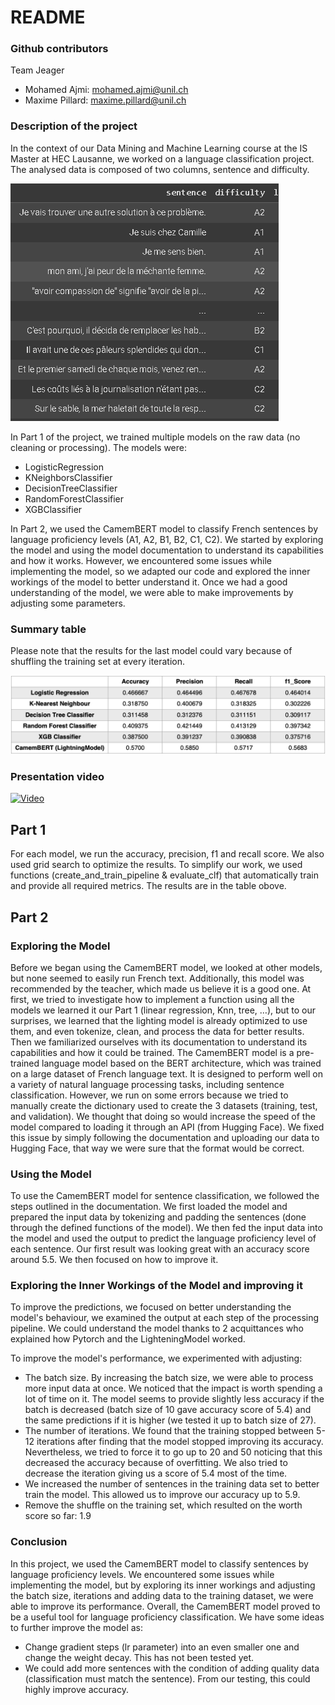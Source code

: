 # README
### Github contributors
Team Jeager
- Mohamed Ajmi: mohamed.ajmi@unil.ch 
- Maxime Pillard: maxime.pillard@unil.ch

### Description of the project
In the context of our Data Mining and Machine Learning course at the IS Master at HEC Lausanne, we worked on a language classification project.
The analysed data is composed of two columns, sentence and difficulty.


![Sample of data](/documentation/data1.PNG)


In Part 1 of the project, we trained multiple models on the raw data (no cleaning or processing). The models were:
- LogisticRegression
- KNeighborsClassifier
- DecisionTreeClassifier
- RandomForestClassifier
- XGBClassifier


In Part 2, we used the CamemBERT model to classify French sentences by language proficiency levels (A1, A2, B1, B2, C1, C2). We started by exploring the model and using the model documentation to understand its capabilities and how it works. However, we encountered some issues while implementing the model, so we adapted our code and explored the inner workings of the model to better understand it. Once we had a good understanding of the model, we were able to make improvements by adjusting some parameters.


### Summary table
Please note that the results for the last model could vary because of shuffling the training set at every iteration.


![Summary table](/documentation/table.png)


### Presentation video


[![Video](https://imageio.forbes.com/specials-images/dam/imageserve/966248982/960x0.jpg)](https://youtu.be/RubLaUYSA2A)



## Part 1
For each model, we run the accuracy, precision, f1 and recall score. We also used grid search to optimize the results.
To simplify our work, we used functions (create_and_train_pipeline & evaluate_clf) that automatically train and provide all required metrics.
The results are in the table obove. 

## Part 2
### Exploring the Model
Before we began using the CamemBERT model, we looked at other models, but none seemed to easily run French text. Additionally, this model was recommended by the teacher, which made us believe it is a good one.
At first, we tried to investigate how to implement a function using all the models we learned it our Part 1 (linear regression, Knn, tree, …), but to our surprises, we learned that the lighting model is already optimized to use them, and even tokenize, clean, and process the data for better results.
Then we familiarized ourselves with its documentation to understand its capabilities and how it could be trained. The CamemBERT model is a pre-trained language model based on the BERT architecture, which was trained on a large dataset of French language text. It is designed to perform well on a variety of natural language processing tasks, including sentence classification.
However, we run on some errors because we tried to manually create the dictionary used to create the 3 datasets (training, test, and validation). We thought that doing so would increase the speed of the model compared to loading it through an API (from Hugging Face). We fixed this issue by simply following the documentation and uploading our data to Hugging Face, that way we were sure that the format would be correct.

### Using the Model

To use the CamemBERT model for sentence classification, we followed the steps outlined in the documentation. We first loaded the model and prepared the input data by tokenizing and padding the sentences (done through the defined functions of the model). We then fed the input data into the model and used the output to predict the language proficiency level of each sentence. Our first result was looking great with an accuracy score around 5.5. We then focused on how to improve it.

### Exploring the Inner Workings of the Model and improving it

To improve the predictions, we focused on better understanding the model's behaviour, we examined the output at each step of the processing pipeline. We could understand the model thanks to 2 acquittances who explained how Pytorch and the LighteningModel worked.

To improve the model's performance, we experimented with adjusting:
- The batch size. By increasing the batch size, we were able to process more input data at once. We noticed that the impact is worth spending a lot of time on it. The model seems to provide slightly less accuracy if the batch is decreased (batch size of 10 gave accuracy score of 5.4) and the same predictions if it is higher (we tested it up to batch size of 27). 
- The number of iterations. We found that the training stopped between 5-12 iterations after finding that the model stopped improving its accuracy. Nevertheless, we tried to force it to go up to 20 and 50 noticing that this decreased the accuracy because of overfitting. We also tried to decrease the iteration giving us a score of 5.4 most of the time.
- We increased the number of sentences in the training data set to better train the model. This allowed us to improve our accuracy up to 5.9.
- Remove the shuffle on the training set, which resulted on the worth score so far: 1.9


### Conclusion

In this project, we used the CamemBERT model to classify sentences by language proficiency levels. We encountered some issues while implementing the model, but by exploring its inner workings and adjusting the batch size, iterations and adding data to the training dataset, we were able to improve its performance. Overall, the CamemBERT model proved to be a useful tool for language proficiency classification.
We have some ideas to further improve the model as:
- Change gradient steps (lr parameter) into an even smaller one and change the weight decay. This has not been tested yet.
- We could add more sentences with the condition of adding quality data (classification must match the sentence). From our testing, this could highly improve accuracy.

